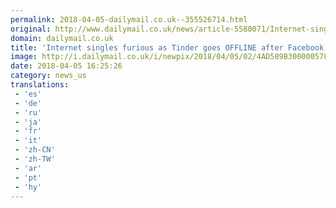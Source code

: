 ```yaml
---
permalink: 2018-04-05-dailymail.co.uk--355526714.html
original: http://www.dailymail.co.uk/news/article-5580071/Internet-singles-furious-Tinder-goes-OFFLINE-new-Facebook-update.html?ITO=1490&ns_mchannel=rss&ns_campaign=1490
domain: dailymail.co.uk
title: 'Internet singles furious as Tinder goes OFFLINE after Facebook update'
image: http://i.dailymail.co.uk/i/newpix/2018/04/05/02/4AD589B300000578-0-image-a-10_1522890765896.jpg
date: 2018-04-05 16:25:26
category: news_us
translations: 
 - 'es'
 - 'de'
 - 'ru'
 - 'ja'
 - 'fr'
 - 'it'
 - 'zh-CN'
 - 'zh-TW'
 - 'ar'
 - 'pt'
 - 'hy'
---
```


